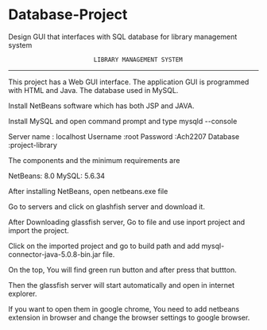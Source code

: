 # Database-Project
Design GUI that interfaces with SQL database for library management system

							LIBRARY MANAGEMENT SYSTEM
---------------------------------------------------------------------------------------------------------------------------------------

This project has a Web GUI interface. The application GUI is programmed with HTML and Java. The database used in MySQL.

Install NetBeans software which has both JSP and JAVA. 

Install MySQL and open command prompt and type mysqld --console

Server name : localhost 
Username :root
Password :Ach2207
Database :project-library

The components and the minimum requirements are

NetBeans: 8.0
MySQL: 5.6.34

After installing NetBeans, open netbeans.exe file

Go to servers and click on glashfish server and download it. 

After Downloading  glassfish server, Go to file and use inport project and import the project.

Click on the imported project and go to build path and add mysql-connector-java-5.0.8-bin.jar file.

On the top, You will find green run button and after press that buttton.

Then the glassfish server will start automatically and open in internet explorer.

If you want to open them in google chrome, You need to add netbeans extension in browser and change the browser settings to google browser.
